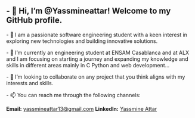 <h2>- 👋 Hi, I’m @Yassmineattar! Welcome to my GitHub profile.</h2>
<p>- 👀 I am a passionate software engineering student with a keen interest in exploring new technologies and building innovative solutions.</p>
<p>- 🌱 I’m currently an engineering student at ENSAM Casablanca and at ALX and I am focusing on starting a journey and expanding my knowledge and skills in different areas mainly in C Python and web development...</p>
<p>- 💞️ I’m looking to collaborate on any project that you think aligns with my interests and skills.</p>
<p>- 📫 You can reach me through the following channels:</p>

<b>Email:</b> yassmineattar13@gmail.com
<b>LinkedIn:</b> [Yassmine Attar](https://www.linkedin.com/in/yassmine-attar-8bb1b9244?lipi=urn%3Ali%3Apage%3Ad_flagship3_profile_view_base_contact_details%3BNohpYfogScqcilGkBNBq3Q%3D%3D)

<!---
Yassmineattar/Yassmineattar is a ✨ special ✨ repository because its `README.md` (this file) appears on your GitHub profile.
You can click the Preview link to take a look at your changes.
--->
